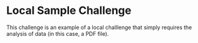 # Local Sample Challenge
This challenge is an example of a local challlenge that simply requires the analysis of data (in this case, a PDF file). 
